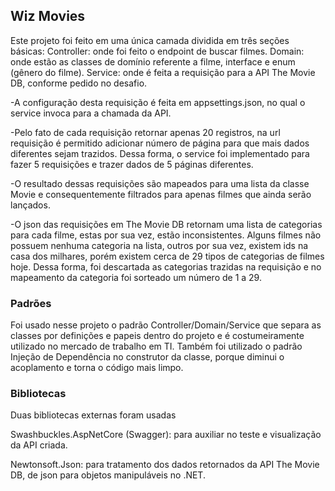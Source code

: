 ## Wiz Movies

Este projeto foi feito em uma única camada dividida em três seções básicas:
Controller: onde foi feito o endpoint de buscar filmes.
Domain: onde estão as classes de domínio referente a filme, interface e enum (gênero do filme).
Service: onde é feita a requisição para a API The Movie DB, conforme pedido no desafio.

  -A configuração desta requisição é feita em appsettings.json, no qual o service invoca para a chamada da API.
  
  -Pelo fato de cada requisição retornar apenas 20 registros, na url requisição é permitido adicionar número de página para que mais dados diferentes sejam trazidos. Dessa forma, o service foi implementado para fazer 5 requisições e trazer dados de 5 páginas diferentes.
  
  -O resultado dessas requisições são mapeados para uma lista da classe Movie e consequentemente filtrados para apenas filmes que ainda serão lançados.
  
  -O json das requisições em The Movie DB retornam uma lista de categorias para cada filme, estas por sua vez, estão inconsistentes. Alguns filmes não possuem nenhuma categoria na lista, outros por sua vez, existem ids na casa dos milhares, porém existem cerca de 29 tipos de categorias de filmes hoje. Dessa forma, foi descartada as categorias trazidas na requisição e no mapeamento da categoria foi sorteado um número de 1 a 29.
  
### Padrões 
Foi usado nesse projeto o padrão Controller/Domain/Service que separa as classes por definições e papeis dentro do projeto e é costumeiramente utilizado no mercado de trabalho em TI. Também foi utilizado o padrão Injeção de Dependência no construtor da classe, porque diminui o acoplamento e torna o código mais limpo.

### Bibliotecas
Duas bibliotecas externas foram usadas

Swashbuckles.AspNetCore (Swagger): para auxiliar no teste e visualização da API criada.

Newtonsoft.Json: para tratamento dos dados retornados da API The Movie DB, de json para objetos manipuláveis no .NET.
